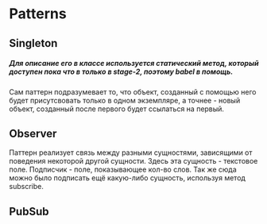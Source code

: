 # Patterns

## Singleton
##### Для описание его в классе используется статический метод, который доступен  пока что в только в stage-2, поэтому babel в помощь.

Сам паттерн подразумевает то, что объект, созданный с помощью него будет присутсвовать только в одном экземпляре, а точнее - новый объект, созданный после первого будет ссылаться на первый.

## Observer

Паттерн реализует связь между разными сущностями, зависящими от поведения некоторой другой сущности.
Здесь эта сущность - текстовое поле. Подписчик - поле, показывающее кол-во слов. Так же сюда можно было подписать ещё какую-либо сущность, используя метод subscribe.

## PubSub